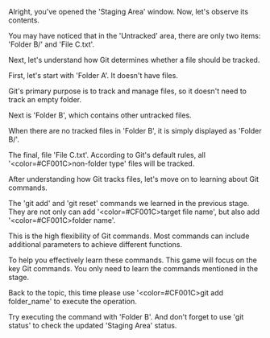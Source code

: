 Alright, you've opened the 'Staging Area' window. 
Now, let's observe its contents.

You may have noticed that in the 'Untracked' area,
there are only two items: 'Folder B/' and 'File C.txt'.

Next, let's understand how Git determines whether a file should be tracked.

First, let's start with 'Folder A'. 
It doesn't have files.

Git's primary purpose is to track and manage files, 
so it doesn't need to track an empty folder.

Next is 'Folder B', which contains other untracked files.

When there are no tracked files in 'Folder B', 
it is simply displayed as 'Folder B/'.

The final, file 'File C.txt'. 
According to Git's default rules,
all '<color=#CF001C>non-folder type</color>' files will be tracked.

After understanding how Git tracks files,
let's move on to learning about Git commands.

The 'git add' and 'git reset' commands we learned in the previous stage.
They are not only can add '<color=#CF001C>target file name</color>', but also add '<color=#CF001C>folder name</color>'.

This is the high flexibility of Git commands.
Most commands can include additional parameters to achieve different functions.

To help you effectively learn these commands.
This game will focus on the key Git commands.
You only need to learn the commands mentioned in the stage.

Back to the topic,
this time please use '<color=#CF001C>git add folder_name</color>' to execute the operation.

Try executing the command with 'Folder B'.
And don't forget to use 'git status' to check the updated 'Staging Area' status.